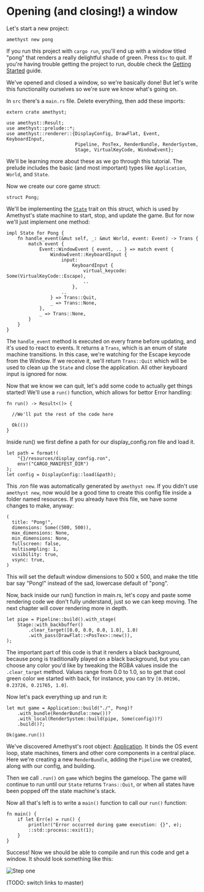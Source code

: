 # Opening (and closing!) a window

Let's start a new project:

`amethyst new pong`

If you run this project with `cargo run`, you'll end up with a window titled 
"pong" that renders a really delightful shade of green. Press `Esc` to quit. If 
you're having trouble getting the project to run, double check the 
[Getting Started][gs] guide.

We've opened and closed a window, so we're basically done! But let's write this 
functionality ourselves so we're sure we know what's going on.

In `src` there's a `main.rs` file. Delete everything, then add these imports:

```rust,ignore
extern crate amethyst;

use amethyst::Result;
use amethyst::prelude::*;
use amethyst::renderer::{DisplayConfig, DrawFlat, Event, KeyboardInput,
                         Pipeline, PosTex, RenderBundle, RenderSystem,
                         Stage, VirtualKeyCode, WindowEvent};
```

We'll be learning more about these as we go through this tutorial. The prelude 
includes the basic (and most important) types like `Application`, `World`, and 
`State`.

Now we create our core game struct:

```rust,ignore
struct Pong; 
```

We'll be implementing the [`State`][st] trait on this struct, which is used by 
Amethyst's state machine to start, stop, and update the game. But for now we'll 
just implement one method: 

```rust,ignore
impl State for Pong {
    fn handle_event(&mut self, _: &mut World, event: Event) -> Trans {
        match event {
            Event::WindowEvent { event, .. } => match event {
                WindowEvent::KeyboardInput {
                    input:
                        KeyboardInput {
                            virtual_keycode: Some(VirtualKeyCode::Escape),
                            ..
                        },
                    ..
                } => Trans::Quit,
                _ => Trans::None,
            },
            _ => Trans::None,
        }
    }
}
```

The `handle_event` method is executed on every frame before updating, and it's 
used to react to events. It returns a `Trans`, which is an enum of state machine 
transitions. In this case, we're watching for the Escape keycode from the 
Window. If we receive it, we'll return `Trans::Quit` which will be used to clean 
up the `State` and close the application. All other keyboard input is ignored 
for now.

Now that we know we can quit, let's add some code to actually get things 
started! We'll use a `run()` function, which allows for bettor Error handling:

```rust,ignore
fn run() -> Result<()> {

  //We'll put the rest of the code here

  Ok(())
}
```

Inside run() we first define a path for our display_config.ron file and load it.

```rust,ignore
let path = format!(
    "{}/resources/display_config.ron",
    env!("CARGO_MANIFEST_DIR")
);
let config = DisplayConfig::load(&path);
```

This .ron file was automatically generated by `amethyst new`. If you didn't use 
`amethyst new`, now would be a good time to create this config file inside a 
folder named resources. If you already have this file, we have some changes to 
make, anyway:

```ron,ignore
(
  title: "Pong!",
  dimensions: Some((500, 500)),
  max_dimensions: None,
  min_dimensions: None,
  fullscreen: false,
  multisampling: 1,
  visibility: true,
  vsync: true,
)
```

This will set the default window dimensions to 500 x 500, and make the title bar 
say "Pong!" instead of the sad, lowercase default of "pong".

Now, back inside our run() function in main.rs, let's copy and paste some 
rendering code we don't fully understand, just so we can keep moving. The next 
chapter will cover rendering more in depth.

```rust,ignore
let pipe = Pipeline::build().with_stage(
    Stage::with_backbuffer()
        .clear_target([0.0, 0.0, 0.0, 1.0], 1.0)
        .with_pass(DrawFlat::<PosTex>::new()),
);
```

The important part of this code is that it renders a black background, because 
pong is traditionally played on a black background, but you can choose any color 
you'd like by tweaking the RGBA values inside the `.clear_target` method. Values 
range from 0.0 to 1.0, so to get that cool green color we started with back, for 
instance, you can try `[0.00196, 0.23726, 0.21765, 1.0]`.

Now let's pack everything up and run it:

```rust,ignore
let mut game = Application::build("./", Pong)?
    .with_bundle(RenderBundle::new())?
    .with_local(RenderSystem::build(pipe, Some(config))?)
    .build()?;

Ok(game.run())
```

We've discovered Amethyst's root object: [Application][ap]. It binds the OS 
event loop, state machines, timers and other core components in a central place. 
Here we're creating a new `RenderBundle`, adding the `Pipeline` we created, 
along with our config, and building.

Then we call `.run()` on `game` which begins the gameloop. The game will 
continue to run until our `State` returns `Trans::Quit`, or when all states have 
been popped off the state machine's stack.

Now all that's left is to write a `main()` function to call our `run()` 
function:

```rust,ignore
fn main() {
    if let Err(e) = run() {
        println!("Error occurred during game execution: {}", e);
        ::std::process::exit(1);
    }
}
```

Success! Now we should be able to compile and run this code and get a window. 
It should look something like this:

![Step one](./images/pong_tutorial/pong_01.png)

(TODO: switch links to master)

[st]: https://www.amethyst.rs/doc/develop/doc/amethyst/trait.State.html
[ap]: https://www.amethyst.rs/doc/develop/doc/amethyst/struct.Application.html
[gs]: ./getting_started.html